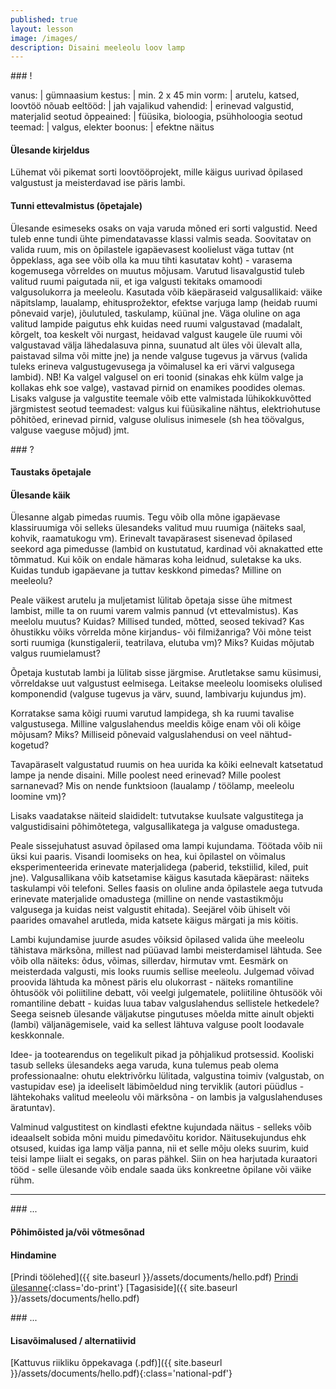 ```yaml
---
published: true
layout: lesson
image: /images/
description: Disaini meeleolu loov lamp
---
```




<section class="section-bang">
### !

vanus: 				| gümnaasium
kestus: 			| min. 2 x 45 min
vorm: 				| arutelu, katsed, loovtöö
nõuab eeltööd:		| jah
vajalikud vahendid:	| erinevad valgustid, materjalid
seotud õppeained:	| füüsika, bioloogia, psühholoogia
seotud teemad:		| valgus, elekter
boonus:				| efektne näitus

#### Ülesande kirjeldus
Lühemat või pikemat sorti loovtööprojekt, mille käigus uurivad õpilased valgustust ja meisterdavad ise päris lambi.

#### Tunni ettevalmistus (õpetajale)
Ülesande esimeseks osaks on vaja varuda mõned eri sorti valgustid. Need tuleb enne tundi ühte pimendatavasse klassi valmis seada. Soovitatav on valida ruum, mis on õpilastele igapäevasest koolielust väga tuttav (nt õppeklass, aga see võib olla ka muu tihti kasutatav koht) - varasema kogemusega võrreldes on muutus mõjusam. Varutud lisavalgustid tuleb valitud ruumi paigutada nii, et iga valgusti tekitaks omamoodi valgusolukorra ja meeleolu. Kasutada võib käepäraseid valgusallikaid: väike näpitslamp, laualamp, ehitusprožektor, efektse varjuga lamp (heidab ruumi põnevaid varje), jõulutuled, taskulamp, küünal jne. Väga oluline on aga valitud lampide paigutus ehk kuidas need ruumi valgustavad (madalalt, kõrgelt, toa keskelt või nurgast, heidavad valgust kaugele üle ruumi või valgustavad välja lähedalasuva pinna, suunatud alt üles või ülevalt alla, paistavad silma või mitte jne) ja nende valguse tugevus ja värvus (valida tuleks erineva valgustugevusega ja võimalusel ka eri värvi valgusega lambid). NB! Ka valgel valgusel on eri toonid (sinakas ehk külm valge ja kollakas ehk soe valge), vastavad pirnid on enamikes poodides olemas. Lisaks valguse ja valgustite teemale võib ette valmistada lühikokkuvõtted järgmistest seotud teemadest: valgus kui füüsikaline nähtus, elektriohutuse põhitõed, erinevad pirnid, valguse olulisus inimesele (sh hea töövalgus, valguse vaeguse mõjud) jmt.

</section>

<section class="section-question">
### ?

#### Taustaks õpetajale


#### Ülesande käik

Ülesanne algab pimedas ruumis. Tegu võib olla mõne igapäevase klassiruumiga või selleks ülesandeks valitud muu ruumiga (näiteks saal, kohvik, raamatukogu vm). Erinevalt tavapärasest sisenevad õpilased seekord aga pimedusse (lambid on kustutatud, kardinad või aknakatted ette tõmmatud. Kui kõik on endale hämaras koha leidnud, suletakse ka uks. Kuidas tundub igapäevane ja tuttav keskkond pimedas? Milline on meeleolu?

Peale väikest arutelu ja muljetamist lülitab õpetaja sisse ühe mitmest lambist, mille ta on ruumi varem valmis pannud (vt ettevalmistus). Kas meelolu muutus? Kuidas? Millised tunded, mõtted, seosed tekivad? Kas õhustikku võiks võrrelda mõne kirjandus- või filmižanriga? Või mõne teist sorti ruumiga (kunstigalerii, teatrilava, elutuba vm)? Miks? Kuidas mõjutab valgus ruumielamust?

Õpetaja kustutab lambi ja lülitab sisse järgmise. Arutletakse samu küsimusi, võrreldakse uut valgustust eelmisega. Leitakse meeleolu loomiseks olulised komponendid (valguse tugevus ja värv, suund, lambivarju kujundus jm).

Korratakse sama kõigi ruumi varutud lampidega, sh ka ruumi tavalise valgustusega. Milline valguslahendus meeldis kõige enam või oli kõige mõjusam? Miks? Milliseid põnevaid valguslahendusi on veel nähtud-kogetud?

Tavapäraselt valgustatud ruumis on hea uurida ka kõiki eelnevalt katsetatud lampe ja nende disaini. Mille poolest need erinevad? Mille poolest sarnanevad? Mis on nende funktsioon (laualamp / töölamp, meeleolu loomine vm)?

Lisaks vaadatakse näiteid slaididelt: tutvutakse kuulsate valgustitega ja valgustidisaini põhimõtetega, valgusallikatega ja valguse omadustega.

Peale sissejuhatust asuvad õpilased oma lampi kujundama. Töötada võib nii üksi kui paaris. Visandi loomiseks on hea, kui õpilastel on võimalus eksperimenteerida erinevate materjalidega (paberid, tekstiilid, kiled, puit jne). Valgusallikana võib katsetamise käigus kasutada käepärast: näiteks taskulampi või telefoni. Selles faasis on oluline anda õpilastele aega tutvuda erinevate materjalide omadustega (milline on nende vastastikmõju valgusega ja kuidas neist valgustit ehitada). Seejärel võib ühiselt või paarides omavahel arutleda, mida katsete käigus märgati ja mis köitis.

Lambi kujundamise juurde asudes võiksid õpilased valida ühe meeleolu tähistava märksõna, millest nad püüavad lambi meisterdamisel lähtuda. See võib olla näiteks: õdus, võimas, sillerdav, hirmutav vmt. Eesmärk on meisterdada valgusti, mis looks ruumis sellise meeleolu. Julgemad võivad proovida lähtuda ka mõnest päris elu olukorrast - näiteks romantiline õhtusöök või poliitiline debatt, või veelgi julgematele, poliitiline õhtusöök või romantiline debatt - kuidas luua tabav valguslahendus sellistele hetkedele? Seega seisneb ülesande väljakutse pingutuses mõelda mitte ainult objekti (lambi) väljanägemisele, vaid ka sellest lähtuva valguse poolt loodavale keskkonnale.

Idee- ja tootearendus on tegelikult pikad ja põhjalikud protsessid. Kooliski tasub selleks ülesandeks aega varuda, kuna tulemus peab olema professionaalne: ohutu elektrivõrku lülitada, valgustina toimiv (valgustab, on vastupidav ese) ja ideeliselt läbimõeldud ning terviklik (autori püüdlus - lähtekohaks valitud meeleolu või märksõna - on lambis ja valguslahenduses äratuntav).

Valminud valgustitest on kindlasti efektne kujundada näitus - selleks võib ideaalselt sobida mõni muidu pimedavõitu koridor. Näitusekujundus ehk otsused, kuidas iga lamp välja panna, nii et selle mõju oleks suurim, kuid teisi lampe liialt ei segaks, on paras pähkel. Siin on hea harjutada kuraatori tööd - selle ülesande võib endale saada üks konkreetne õpilane või väike rühm.


</section>

------

<section class="section-dots">
### ...

#### Põhimõisted ja/või võtmesõnad


#### Hindamine


[Prindi töölehed]({{ site.baseurl }}/assets/documents/hello.pdf)
[Prindi ülesanne](){:class='do-print'}
[Tagasiside]({{ site.baseurl }}/assets/documents/hello.pdf)
</section>


<section class="section-background">
### ...

#### Lisavõimalused / alternatiivid


[Kattuvus riikliku õppekavaga (.pdf)]({{ site.baseurl }}/assets/documents/hello.pdf){:class='national-pdf'}
</section>
